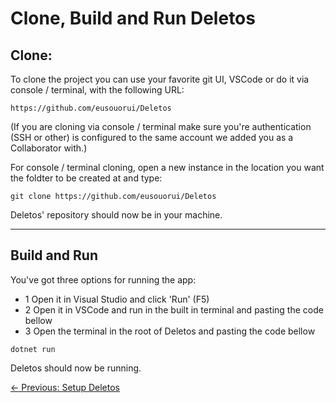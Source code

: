 # Clone, Build and Run Deletos

## Clone:

To clone the project you can use your favorite git UI, VSCode or do it via console / terminal, with the following URL:

```
https://github.com/eusouorui/Deletos
```

(If you are cloning via console / terminal make sure you're authentication (SSH or other) is configured to the same account we added you as a Collaborator with.)

For console / terminal cloning, open a new instance in the location you want the foldter to be created at and type:
```
git clone https://github.com/eusouorui/Deletos
```
Deletos' repository should now be in your machine.

---

## Build and Run

You've got three options for running the app:
- 1 Open it in Visual Studio and click 'Run' (F5)
- 2 Open it in VSCode and run in the built in terminal and pasting the code bellow
- 3 Open the terminal in the root of Deletos and pasting the code bellow

```
dotnet run
```

Deletos should now be running.

[<- Previous: Setup Deletos](https://github.com/eusouorui/Deletos/blob/master/Documentation/Setup.md)

